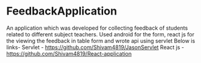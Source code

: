 # FeedbackApplication
An application which was developed for collecting feedback of students related to different subject teachers. Used android for the form, react js for the viewing the feedback in table form and wrote api using servlet 
Below is links-
Servlet - https://github.com/Shivam4819/JasonServlet
React js -https://github.com/Shivam4819/React-application
